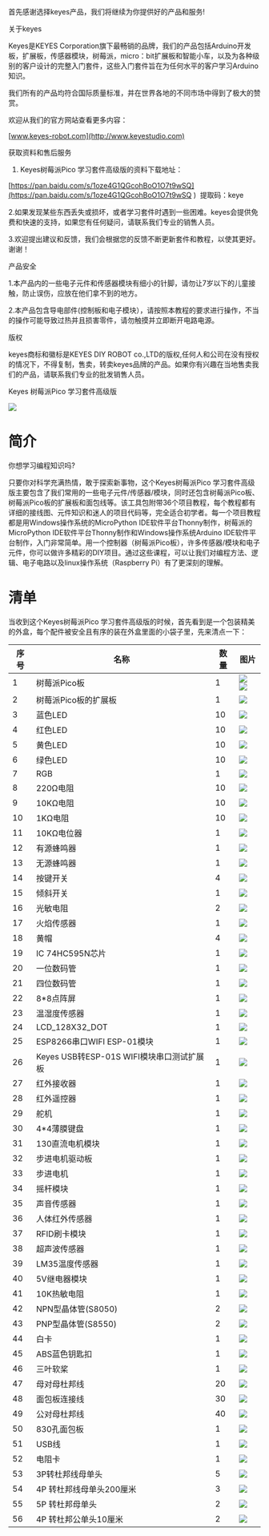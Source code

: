 首先感谢选择keyes产品，我们将继续为你提供好的产品和服务!

关于keyes

Keyes是KEYES Corporation旗下最畅销的品牌，我们的产品包括Arduino开发板，扩展板，传感器模块，树莓派，micro：bit扩展板和智能小车，以及为各种级别的客户设计的完整入门套件，这些入门套件旨在为任何水平的客户学习Arduino知识。

我们所有的产品均符合国际质量标准，并在世界各地的不同市场中得到了极大的赞赏。

欢迎从我们的官方网站查看更多内容：

[www.keyes-robot.com](http://www.keyestudio.com)

获取资料和售后服务

1.  Keyes树莓派Pico     学习套件高级版的资料下载地址：

[https://pan.baidu.com/s/1oze4G1QGcohBoO1O7t9wSQ](https://pan.baidu.com/s/1oze4G1QGcohBoO1O7t9wSQ ) 
提取码：keye 

2.如果发现某些东西丢失或损坏，或者学习套件时遇到一些困难。keyes会提供免费和快速的支持，如果您有任何疑问，请联系我们专业的销售人员。

3.欢迎提出建议和反馈，我们会根据您的反馈不断更新套件和教程，以使其更好。谢谢！

产品安全

1.本产品内的一些电子元件和传感器模块有细小的针脚，请勿让7岁以下的儿童接触，防止误伤，应放在他们拿不到的地方。

2.本产品包含导电部件(控制板和电子模块），请按照本教程的要求进行操作，不当的操作可能导致过热并且损害零件，请勿触摸并立即断开电路电源。

版权

keyes商标和徽标是KEYES DIY ROBOT co.,LTD的版权,任何人和公司在没有授权的情况下，不得复制，售卖，转卖keyes品牌的产品。如果你有兴趣在当地售卖我们的产品，请联系我们专业的批发销售人员。

Keyes 树莓派Pico 学习套件高级版

![](media/2016e011e7ce49b9bf997925839db661.jpeg)

# 简介

你想学习编程知识吗?

只要你对科学充满热情，敢于探索新事物，这个Keyes树莓派Pico
学习套件高级版主要包含了我们常用的一些电子元件/传感器/模块，同时还包含树莓派Pico板、树莓派Pico板的扩展板和面包线等。该工具包附带36个项目教程，每个教程都有详细的接线图、元件知识和迷人的项目代码等，完全适合初学者。每一个项目教程都是用Windows操作系统的MicroPython IDE软件平台Thonny制作，树莓派的MicroPython IDE软件平台Thonny制作和Windows操作系统Arduino IDE软件平台制作，入门非常简单。用一个控制器（树莓派Pico板），许多传感器/模块和电子元件，你可以做许多精彩的DIY项目。通过这些课程，可以让我们对编程方法、逻辑、电子电路以及linux操作系统（Raspberry Pi）有了更深刻的理解。

# 清单

当收到这个Keyes树莓派Pico
学习套件高级版的时候，首先看到是一个包装精美的外盒，每个配件被安全且有序的装在外盒里面的小袋子里，先来清点一下：

|序号|名称|数量|图片|
|-|-|-|-|
|1|树莓派Pico板|1|![](media/2e2bec86b3985dab2f1c07dfdb89ba73.jpeg) ![](media/9633848afcfc99fa890af7b8fe2a8d08.png)|
|2|树莓派Pico板的扩展板|1|![](media/d0d3445b137a2d70a49b32295f2b35b2.png)|
|3|蓝色LED|10|![](media/5a1d3dbf0c5daf6136044b828a777acd.png)|
|4|红色LED|10|![](media/cddded49c863ef913bbe2ef3832da74b.png)|
|5|黄色LED|10|![](media/679ad0aaef0b7b199aaf0967e1aa5367.png)|
|6|绿色LED|10|![](media/0eead4be7850896afc83477bd7c260d8.png)|
|7|RGB|1|![](media/4a72a2edc72d11085c1379ba188038e9.png)|
|8|220Ω电阻|10|![](media/7ea6c448cde965cc0c899e3906b16398.png)|
|9|10KΩ电阻|10|![](media/1baebd241a5c0654eb9bc571db904683.png)|
|10|1KΩ电阻|10|![](media/0113c0595ce216f178c0948f77efd03e.png)|
|11|10KΩ电位器|1|![](media/d0a42506a43071b51bc17f9e39caa37c.png)|
|12|有源蜂鸣器|1|![](media/60a660b4c23562a74563483b7af3f568.png)|
|13|无源蜂鸣器|1|![](media/5444cd34945d9cc2dbb825a8be8d49ad.png)|
|14|按键开关|4|![](media/5b8fea4657b47510d199f740fdcaaa9d.png)|
|15|倾斜开关|1|![](media/f2b0fe5c69eada37beef36022ae03974.png)|
|16|光敏电阻|2|![](media/7ea5721963dbb796fde0e7c2f3e8e4b5.png)|
|17|火焰传感器|1|![](media/adb25a98a644070c6de378fe98017d8b.png)|
|18|黄帽|4|![](media/8defa4d3994ce0f2291b05c2fd04ee9c.png)|
|19|IC 74HC595N芯片|1|![](media/e5756d5b6983fb93087e49a42482dcb8.png)|
|20|一位数码管|1|![](media/c88b647385c69cfc1a6746a3c459ab12.png)|
|21|四位数码管|1|![](media/63ecec73cb9390bfb5d0306a94ccbaeb.png)|
|22|8*8点阵屏|1|![](media/32ed1776286c7ab220a356dd16ffb12f.png)|
|23|温湿度传感器|1|![](media/f0498519afa072622819d252ba5dd7ab.png)|
|24|LCD_128X32_DOT|1|![](media/466ee9b150fa554162c0d1d2d621fbde.png)|
|25|ESP8266串口WIFI ESP-01模块|1|![](media/e1be1228c4d59a22636907b7092888b5.png)|
|26|Keyes USB转ESP-01S WIFI模块串口测试扩展板|1|![](media/2cb38a87d121450e0f9b86f516d4359a.png)|
|27|红外接收器|1|![](media/27daf19fb8eec4de5733d41564d7d5f1.png)|
|28|红外遥控器|1|![](media/a647f203c74878bbe71a29bac4d486f5.png)|
|29|舵机|1|![](media/1886ee7e1faeea2c093ae626e1b8baaf.png)|
|30|4*4薄膜键盘|1|![](media/84de4203eae3476a214645ddf08b3642.png)|
|31|130直流电机模块|1|![](media/dccd9346e1e4863cdbaf64ddb957379a.png)|
|32|步进电机驱动板|1|![](media/7dcd1c321bb9f35f12971f804aa9e7c2.png)|
|33|步进电机|1|![](media/79cd36f610bb37452f300d531014c62c.png)|
|34|摇杆模块|1|![](media/fc70445c285603a9ec30353117b7a93a.png)|
|35|声音传感器|1|![](media/56b7c115a36f62a51d37b10f20888fcd.png)|
|36|人体红外传感器|1|![](media/8688cf1b1f78d1b10d95033de8ab1df4.png)|
|37|RFID刷卡模块|1|![](media/57d37ff2f0d284f79f143f38278502f2.png)|
|38|超声波传感器|1|![](media/c3e0a993eb21a6aea0d7a486653a56d8.png)|
|39|LM35温度传感器|1|![](media/1c4379d5b11e6b54679cfba3a5a396c1.png)|
|40|5V继电器模块|1|![](media/c141037e768eebd697ea07520708ee47.png)|
|41|10K热敏电阻|1|![](media/b45bb81bb3763377c63accce606ac5f2.png)|
|42|NPN型晶体管(S8050)|2|![](media/9197d4aff9356c585b7ef68e33a6881d.png)|
|43|PNP型晶体管(S8550)|2|![](media/9197d4aff9356c585b7ef68e33a6881d.png)|
|44|白卡|1|![](media/da674df9e5179b0cefc943bd0c1e01d8.png)|
|45|ABS蓝色钥匙扣|1|![](media/76c1e8c540247686967a399cece84e0b.png)|
|46|三叶软桨|1|![](media/3b6ee3379e0b42a4e1e66bc520b4e08e.png)|
|47|母对母杜邦线|20|![](media/8ec50de8e48b8f438a71d5926761780d.png)|
|48|面包板连接线|30|![](media/fac0503511e41d3a6c1aad355baa7abb.png)|
|49|公对母杜邦线|40|![](media/6e68137a574e3edc3c8fbec438193eb7.png)|
|50|830孔面包板|1|![](media/9e5f44a6029de8ca36a4d795455f442e.png)|
|51|USB线|1|![](media/83598338d865605f8f1f7ca3e57f0369.png)|
|52|电阻卡|1|![](media/89aaafefa692d400a031a0e213879c56.png)|
|53|3P转杜邦线母单头|5|![](media/3ca2bf63186b7bc87daf6356e4724d24.png)|
|54|4P 转杜邦线母单头200厘米|3|![](media/3b9a591428a52e33edbaebcb97c831d1.png)|
|55|5P 转杜邦母单头|2|![](media/8956894ae64cdebacfc4bb116bc3a3e6.png)|
|56|4P 转杜邦公单头10厘米|2|![](media/3b9a591428a52e33edbaebcb97c831d1.png)|




